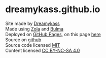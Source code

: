 # dreamykass.github.io

Site made by [Dreamykass](https://github.com/Dreamykass)  
Made using [Zola](https://www.getzola.org/) and [Bulma](https://bulma.io/)  
Deployed on [GitHub Pages](https://pages.github.com/), on this page [here](https://dreamykass.github.io/)  
Source on [github](https://github.com/Dreamykass/dreamykass.github.io)  
Source code licensed [MIT](https://opensource.org/licenses/mit-license.php)  
Content licensed [CC BY-NC-SA 4.0](https://creativecommons.org/licenses/by-nc-sa/4.0/)



